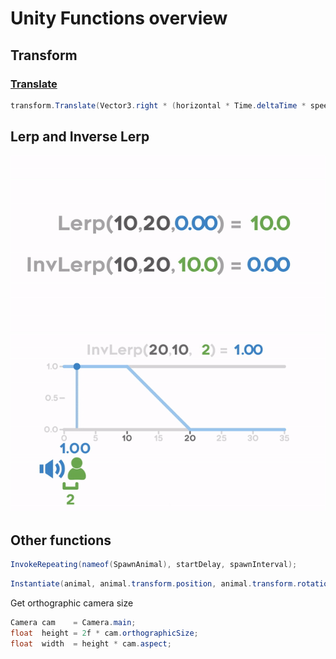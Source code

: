 # Unity Functions overview

## Transform

### [Translate](https://docs.unity3d.com/ScriptReference/Transform.Translate.html)

``` csharp
transform.Translate(Vector3.right * (horizontal * Time.deltaTime * speed));
```

## Lerp and Inverse Lerp

![Lerp and Inverse lerp](pics/lerp.gif)
![Inverse lerp in more detail](pics/inverseLerp.gif)

## Other functions

``` csharp
InvokeRepeating(nameof(SpawnAnimal), startDelay, spawnInterval);
```

``` csharp
Instantiate(animal, animal.transform.position, animal.transform.rotation);
```

Get orthographic camera size
```csharp
Camera cam    = Camera.main;
float  height = 2f * cam.orthographicSize;
float  width  = height * cam.aspect;
```